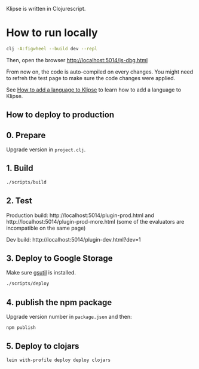 

Klipse is written in Clojurescript.


# How to run locally



```bash
clj -A:figwheel --build dev --repl
```

Then, open the browser [http://localhost:5014/js-dbg.html](http://localhost:5014/js-dbg.html)

From now on, the code is auto-compiled on every changes.
You might need to refreh the test page to make sure the code changes were applied.
 
See [How to add a language to Klipse](https://github.com/viebel/klipse/wiki/How-to-add-a-language-to-klipse) to learn how to add a language to Klipse.

## How to deploy to production

## 0. Prepare

Upgrade version in `project.clj`.

## 1. Build

```bash
./scripts/build
```

## 2. Test 


Production build: http://localhost:5014/plugin-prod.html and http://localhost:5014/plugin-prod-more.html (some of the evaluators are incompatible on the same page)

Dev build: http://localhost:5014/plugin-dev.html?dev=1

 

## 3. Deploy to Google Storage

Make sure [gsutil](https://cloud.google.com/storage/docs/gsutil_install) is installed.

```bash
./scripts/deploy
```

## 4. publish the npm package

Upgrade version number in `package.json` and then:

```bash
npm publish
```
## 5. Deploy to clojars

```bash
lein with-profile deploy deploy clojars
```
